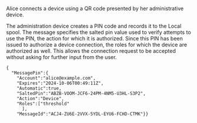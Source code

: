 
Alice connects a device using a QR code presented by her administrative device.

The administration device creates a PIN code and records it to the Local spool. The
message specifies the salted pin value used to verify attempts to use the PIN, the
action for which it is authorized. Since this PIN has been issued to authorize a device
connection, the roles for which the device are authorized as well. This allows the 
connection request to be accepted without asking for further input from the user.

~~~~
{
  "MessagePin":{
    "Account":"alice@example.com",
    "Expires":"2024-10-06T00:49:11Z",
    "Automatic":true,
    "SaltedPin":"ABZB-VOOM-JCF6-24PM-4NM5-U3HL-S3P2",
    "Action":"Device",
    "Roles":["threshold"
      ],
    "MessageId":"ACJ4-ZU6E-2VVX-5YDL-EYU6-FCHD-CTMK"}}
~~~~

